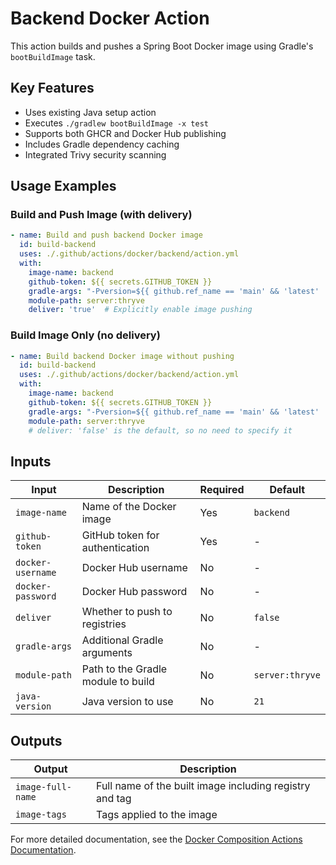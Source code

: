 # Backend Docker Action

This action builds and pushes a Spring Boot Docker image using Gradle's `bootBuildImage` task.

## Key Features

- Uses existing Java setup action
- Executes `./gradlew bootBuildImage -x test`
- Supports both GHCR and Docker Hub publishing
- Includes Gradle dependency caching
- Integrated Trivy security scanning

## Usage Examples

### Build and Push Image (with delivery)

```yaml
- name: Build and push backend Docker image
  id: build-backend
  uses: ./.github/actions/docker/backend/action.yml
  with:
    image-name: backend
    github-token: ${{ secrets.GITHUB_TOKEN }}
    gradle-args: "-Pversion=${{ github.ref_name == 'main' && 'latest' || github.ref_name }} -Penv=production"
    module-path: server:thryve
    deliver: 'true'  # Explicitly enable image pushing
```

### Build Image Only (no delivery)

```yaml
- name: Build backend Docker image without pushing
  id: build-backend
  uses: ./.github/actions/docker/backend/action.yml
  with:
    image-name: backend
    github-token: ${{ secrets.GITHUB_TOKEN }}
    gradle-args: "-Pversion=${{ github.ref_name == 'main' && 'latest' || github.ref_name }} -Penv=production"
    module-path: server:thryve
    # deliver: 'false' is the default, so no need to specify it
```

## Inputs

| Input             | Description                        | Required | Default         |
| ----------------- | ---------------------------------- | -------- | --------------- |
| `image-name`      | Name of the Docker image           | Yes      | `backend`       |
| `github-token`    | GitHub token for authentication    | Yes      | -               |
| `docker-username` | Docker Hub username                | No       | -               |
| `docker-password` | Docker Hub password                | No       | -               |
| `deliver`         | Whether to push to registries      | No       | `false`         |
| `gradle-args`     | Additional Gradle arguments        | No       | -               |
| `module-path`     | Path to the Gradle module to build | No       | `server:thryve` |
| `java-version`    | Java version to use                | No       | `21`            |

## Outputs

| Output            | Description                                             |
| ----------------- | ------------------------------------------------------- |
| `image-full-name` | Full name of the built image including registry and tag |
| `image-tags`      | Tags applied to the image                               |

For more detailed documentation, see the [Docker Composition Actions Documentation](../../../../docs/workflows/docker-composition-actions.md#backend-docker-action).
